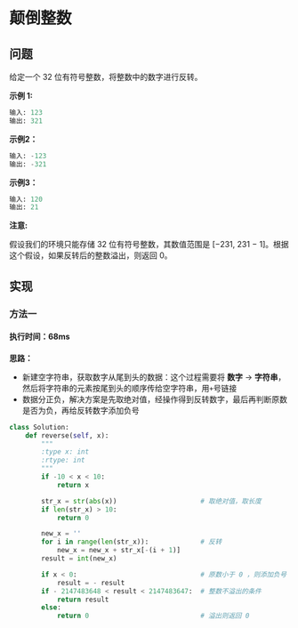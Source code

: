 # 颠倒整数

## 问题

给定一个 32 位有符号整数，将整数中的数字进行反转。

**示例 1:**

```python
输入: 123
输出: 321
```

**示例2：**

```python
输入: -123
输出: -321
```

**示例3：**

```python
输入: 120
输出: 21
```

**注意:**

假设我们的环境只能存储 32 位有符号整数，其数值范围是 [−231,  231 − 1]。根据这个假设，如果反转后的整数溢出，则返回 0。

## 实现

### 方法一

#### 执行时间：68ms

**思路：**

- 新建空字符串，获取数字从尾到头的数据：这个过程需要将 **数字** -> **字符串**，然后将字符串的元素按尾到头的顺序传给空字符串，用`+`号链接
- 数据分正负，解决方案是先取绝对值，经操作得到反转数字，最后再判断原数是否为负，再给反转数字添加负号

```python
class Solution:
    def reverse(self, x):
        """
        :type x: int
        :rtype: int
        """
        if -10 < x < 10:
            return x

        str_x = str(abs(x))                     # 取绝对值，取长度
        if len(str_x) > 10:
            return 0

        new_x = ''
        for i in range(len(str_x)):             # 反转
            new_x = new_x + str_x[-(i + 1)]
        result = int(new_x)

        if x < 0:                               # 原数小于 0 ，则添加负号
            result = - result
        if - 2147483648 < result < 2147483647:  # 整数不溢出的条件
            return result
        else:
            return 0                            # 溢出则返回 0
```

